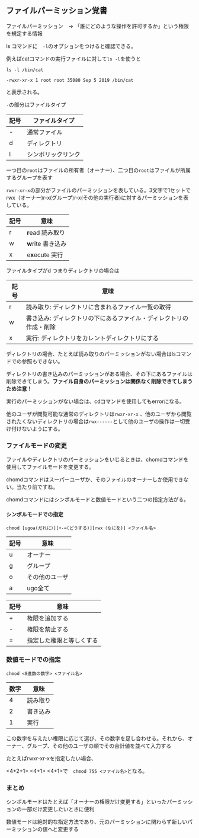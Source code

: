 ## ファイルパーミッション覚書

ファイルパーミッション　→ 「誰にどのような操作を許可するか」という権限を規定する情報

ls コマンドに　`-l`のオプションをつけると確認できる。

例えばcatコマンドの実行ファイルに対して`ls -l`を使うと

`ls -l /bin/cat`

```
-rwxr-xr-x 1 root root 35080 Sep 5 2019 /bin/cat
```

と表示される。

`-`の部分はファイルタイプ　

記号  | ファイルタイプ
--- | ---
\-  | 通常ファイル
d | ディレクトリ
l | シンボリックリンク

一つ目の`root`はファイルの所有者（オーナー）、二つ目の`root`はファイルが所属するグループを表す

`rwxr-xr-x`の部分がファイルのパーミッションを表している。3文字で1セットでrwx（オーナー)r-x(グループ)r-x(その他の実行者)に対するパーミッションを表している。

記号  | 意味
--- | ---
r | **r**ead 読み取り
w | **w**rite 書き込み
x | e**x**ecute 実行

ファイルタイプがd つまりディレクトリの場合は

記号  | 意味
--- | ---
r | 読み取り: ディレクトリに含まれるファイル一覧の取得
w | 書き込み: ディレクトリの下にあるファイル・ディレクトリの作成・削除
x | 実行: ディレクトリをカレントディレクトリにする

ディレクトリの場合、たとえば読み取りのパーミッションがない場合はlsコマンドでの参照もできない。

ディレクトリの書き込みのパーミッションがある場合、その下にあるファイルは削除できてしまう。**ファイル自身のパーミッションは関係なく削除できてしまうため注意！**

実行のパーミッションがない場合は、cdコマンドを使用してもerrorになる。

他のユーザが閲覧可能な通常のディレクトリは`rwxr-xr-x` 、他のユーザから閲覧されたくないディレクトリの場合は`rwx------`として他のユーザの操作は一切受け付けないようにする。

### ファイルモードの変更

ファイルやディレクトリのパーミッションをいじるときは、chomdコマンドを使用してファイルモードを変更する。

chomdコマンドはスーパーユーザか、そのファイルのオーナーしか使用できない。当たり前ですね。

chomdコマンドにはシンボルモードと数値モードという二つの指定方法がる。

#### シンボルモードでの指定

```
chmod [ugoa(だれに）][+-=(どうする)][rwx（なにを)] <ファイル名>
```

記号  | 意味
--- | ---
u | オーナー
g | グループ
o | その他のユーザ
a | ugo全て

記号  | 意味
--- | ---
+ | 権限を追加する
- | 権限を禁止する
= | 指定した権限と等しくする

### 数値モードでの指定

```
chmod <8進数の数字> <ファイル名>
```

数字  | 意味
--- | ---
4 | 読み取り
2 | 書き込み
1 | 実行

この数字を与えたい権限に応じて選び、その数字を足し合わせる。それから、オーナー、グループ、その他のユーザの順でその合計値を並べて入力する

たとえばrwxr-xr-xを指定したい場合、

<4+2+1> <4+1> <4+1>で　`chmod 755 <ファイル名>`となる。


### まとめ

シンボルモードはたとえば「オーナーの権限だけ変更する」といったパーミッションの一部だけ変更したいときに便利

数値モードは絶対的な指定方法であり、元のパーミッションに関わらず新しいパーミッションの値へと変更する













